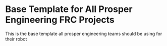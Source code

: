 # Base Template for All Prosper Engineering FRC Projects
This is the base template all prosper engineering teams should be using for their robot
